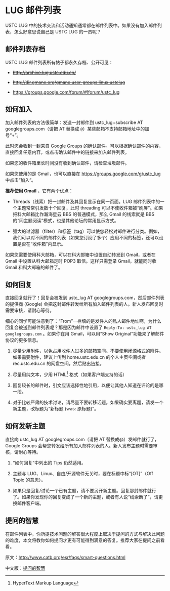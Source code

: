---
---

# LUG 邮件列表

USTC LUG 中的技术交流和活动通知通常都在邮件列表中。如果没有加入邮件列表，怎么好意思说自己是 USTC LUG 的一员呢？

## 邮件列表存档

USTC LUG 邮件列表所有帖子都永久存档、公开可见：

- ~~<http://archive.lug.ustc.edu.cn/>~~

- ~~<http://dir.gmane.org/gmane.user-groups.linux.ustclug>~~

- <https://groups.google.com/forum/#!forum/ustc_lug>

## 如何加入

加入邮件列表的方法很简单：发送一封邮件到 ustc_lug+subscribe AT googlegroups.com（请把 AT 替换成 `@`）某些邮箱不支持邮箱地址中的加号“+”。

此时您会收到一封来自 Google Groups 的确认邮件。可以根据确认邮件的内容，直接回复任意内容，或点击确认邮件中的链接来加入邮件列表。

如果您的收件箱里长时间没有收到确认邮件，请检查垃圾邮件。

如果您使用的是 Gmail，也可以直接在 <https://groups.google.com/g/ustc_lug> 中点击“加入”。

**推荐使用 Gmail** ，它有两个优点：

- Threads（线索）把一封邮件及其回复显示在同一页面。LUG 邮件列表中的一个主题常常引发数十个回复，此时 threading 可以不使收件箱被“刷屏”。如果把科大邮箱比作瀚海星云 BBS 的普通模式，那么 Gmail 的线索就是 BBS 的“同主题阅读”模式，也是其他论坛的常用显示方式。

- 强大的过滤器（filter）和标签（tag）可以使您轻松对邮件进行分类。例如，我们可以对不同的邮件列表（如果您订阅了多个）应用不同的标签，还可以设置是否在“收件箱”内显示。

如果您需要使用科大邮箱，可以在科大邮箱中设置自动转发到 Gmail，或者在 Gmail 中设置从科大邮箱定时 POP3 取信。这样只需登录 Gmail，就能同时收 Gmail 和科大邮箱的邮件了。

## 如何回复

直接回复就行了！回复会被发到 ustc_lug AT googlegroups.com，然后邮件列表的提供商 (Google) 会把这封邮件转发给所有加入邮件列表的人。新人发布回复时需要审核，请耐心等待。

细心的同学可能注意到了：“From”一栏填的是发件人的私人邮件地址啊，为什么回复会被送到邮件列表呢？那是因为邮件中设置了 `Reply-To: ustc_lug AT googlegroups.com` 。如果你在用 Gmail，可以用“Show Original”功能来了解邮件协议的更多信息。

1. 尽量少用附件，以免占用收件人过多的邮箱空间。不要使用闭源格式的附件。如果需要附件，建议上传到 home.ustc.edu.cn 的个人主页空间或者 rec.ustc.edu.cn 的网盘空间，然后贴出链接。

2. 尽量用纯文本，少用 HTML[^html] 格式（如果客户端支持的话）

3. 回复较长的邮件时，引文应该选择性地引用，以便让其他人知道在评论的是哪一段。

4. 对于比较严肃的技术讨论，请尽量不要转移话题。如果确实要离题，请发一个新主题，改标题为“新标题 (was: 原标题)”。

## 如何发新主题

直接向 ustc_lug AT googlegroups.com（请把 AT 替换成@）发邮件就行了，Google Groups 会帮您转发给所有加入邮件列表的人。新人发布主题时需要审核，请耐心等待。

1. “如何回复”中列出的 Tips 仍然适用。

2. 主题与 LUG、Linux、自由/开源软件无关时，要在标题中标“\[OT\]”（Off Topic 的意思）。

3. 如果只是回复/讨论一个已有主题，请不要另开新主题。回复那封邮件就行了。如果你发现你的回复变成了一个新的主题，或者有人说“线索断了”，请更换邮件客户端。

## 提问的智慧

在邮件列表中，你所提技术问题的解答很大程度上取决于提问的方式与解决此问题的难度，本文将教你如何提问才更有可能得到满意的答复。推荐大家在提问之前看看。

原文：<http://www.catb.org/esr/faqs/smart-questions.html>

中文版：[提问的智慧](../doc/smart-questions/)

[^html]: HyperText Markup Language
